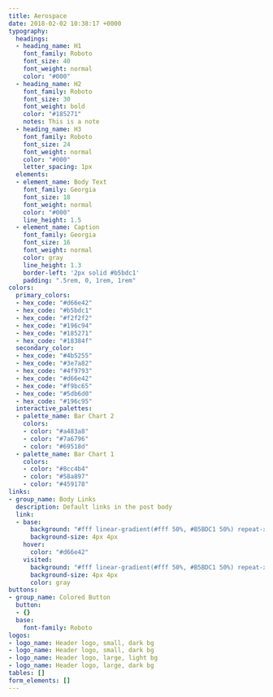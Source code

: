 ```yaml
---
title: Aerospace
date: 2018-02-02 10:38:17 +0000
typography:
  headings:
  - heading_name: H1
    font_family: Roboto
    font_size: 40
    font_weight: normal
    color: "#000"
  - heading_name: H2
    font_family: Roboto
    font_size: 30
    font_weight: bold
    color: "#185271"
    notes: This is a note
  - heading_name: H3
    font_family: Roboto
    font_size: 24
    font_weight: normal
    color: "#000"
    letter_spacing: 1px
  elements:
  - element_name: Body Text
    font_family: Georgia
    font_size: 18
    font_weight: normal
    color: "#000"
    line_height: 1.5
  - element_name: Caption
    font_family: Georgia
    font_size: 16
    font_weight: normal
    color: gray
    line_height: 1.3
    border-left: '2px solid #b5bdc1'
    padding: ".5rem, 0, 1rem, 1rem"
colors:
  primary_colors:
  - hex_code: "#d66e42"
  - hex_code: "#b5bdc1"
  - hex_code: "#f2f2f2"
  - hex_code: "#196c94"
  - hex_code: "#185271"
  - hex_code: "#18384f"
  secondary_color:
  - hex_code: "#4b5255"
  - hex_code: "#3e7a82"
  - hex_code: "#4f9793"
  - hex_code: "#d66e42"
  - hex_code: "#f9bc65"
  - hex_code: "#5db6d0"
  - hex_code: "#196c95"
  interactive_palettes:
  - palette_name: Bar Chart 2
    colors:
    - color: "#a483a8"
    - color: "#7a6796"
    - color: "#69518d"
  - palette_name: Bar Chart 1
    colors:
    - color: "#8cc4b4"
    - color: "#58a897"
    - color: "#459178"
links:
- group_name: Body Links
  description: Default links in the post body
  link:
  - base:
      background: "#fff linear-gradient(#fff 50%, #B5BDC1 50%) repeat-x 0 100%"
      background-size: 4px 4px
    hover:
      color: "#d66e42"
    visited:
      background: "#fff linear-gradient(#fff 50%, #B5BDC1 50%) repeat-x 0 100%"
      background-size: 4px 4px
      color: gray
buttons:
- group_name: Colored Button
  button:
  - {}
  base:
    font-family: Roboto
logos:
- logo_name: Header logo, small, dark bg
- logo_name: Header logo, small, dark bg
- logo_name: Header logo, large, light bg
- logo_name: Header logo, large, dark bg
tables: []
form_elements: []
---
```

